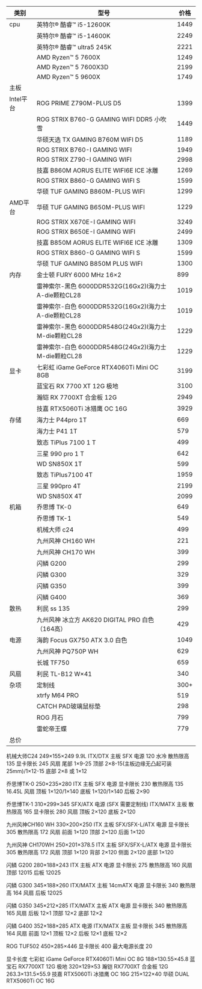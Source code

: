 | 类别      | 型号                                       | 价格   |
| ------- | ---------------------------------------- | ---- |
| cpu     | 英特尔® 酷睿™ i5-12600K                       | 1449 |
|         | 英特尔® 酷睿™ i5-14600K                       | 2249 |
|         | 英特尔® 酷睿™ ultra5 245K                     | 2221 |
|         | AMD Ryzen™ 5 7600X                       | 1249 |
|         | AMD Ryzen™ 5 7600X3D                     | 2199 |
|         | AMD Ryzen™ 5 9600X                       | 1749 |
| 主板      |                                          |      |
| Intel平台 | ROG PRIME Z790M-PLUS D5                  | 1399 |
|         | ROG STRIX B760-G GAMING WIFI DDR5 小吹雪    | 1449 |
|         | 华硕天选 TX GAMING B760M WIFI D5             | 1189 |
|         | ROG STRIX B760-I GAMING WIFI             | 1949 |
|         | ROG STRIX Z790-I GAMING WIFI             | 2998 |
|         | 技嘉 B860M AORUS ELITE WIFI6E ICE 冰雕   | 1269 |
|         | ROG STRIX B860-G GAMING WIFI S           | 1599 |
|         | 华硕 TUF GAMING B860M-PLUS WIFI          | 1299 |
| AMD平台   | 华硕 TUF GAMING B650M-PLUS WIFI         | 1229 |
|         | ROG STRIX X670E-I GAMING WIFI            | 3249 |
|         | ROG STRIX B650E-I GAMING WIFI            | 2499 |
|         | 技嘉 B850M AORUS ELITE WIFI6E ICE 冰雕    | 1309 |
|         | ROG STRIX B860-G GAMING WIFI S           | 1599 |
|         | 华硕 TUF GAMING B850M PLUS WIFI           | 1300 |
| 内存     | 金士顿 FURY 6000 MHz 16×2                   | 899  |
|         | 雷神索尔-黑色 6000DDR532G(16Gx2)I海力士A-die颗粒CL28 | 1019 |
|         | 雷神索尔-白色 6000DDR532G(16Gx2)I海力士A-die颗粒CL28 | 1019 |
|         | 雷神索尔-黑色 6000DDR548G(24Gx2)I海力士M-die颗粒CL28 | 1229 |
|         | 雷神索尔-白色 6000DDR548G(24Gx2)I海力士M-die颗粒CL28 | 1229 |
| 显卡     | 七彩虹 iGame GeForce RTX4060Ti Mini OC 8GB | 3199 |
|         | 蓝宝石 RX 7700 XT 12G 极地                    | 3100 |
|         | 瀚铠 RX 7700XT 合金板 12G                     | 2949 |
|         | 技嘉 RTX5060Ti 冰猎鹰 OC 16G                  | 3929 |
| 存储      | 海力士 P44pro 1T                            | 669  |
|         | 海力士 P41 1T                               | 579  |
|         | 致态 TiPlus 7100 1 T                       | 499  |
|         | 三星 990 pro 1 T                           | 642  |
|         | WD SN850X 1T                             | 599  |
|         | 致态 TiPlus7100 4T                         | 1959 |
|         | 三星 990pro 4T                             | 2199 |
|         | WD SN850X 4T                             | 2099 |
|  机箱    | 乔思博 TK-0                                 | 649  |
|         | 乔思博 TK-1                                 | 549  |
|         | 机械大师 c24                                 | 499  |
|         | 九州风神 CH160 WH                            | 221  |
|         | 九州风神 CH170 WH                            | 399  |
|         | 闪鳞 G200                                  | 299  |
|         | 闪鳞 G300                                  | 329  |
|         | 闪鳞 G350                                  | 399  |
|         | 闪鳞 G400                                  | 369  |
| 散热      | 利民 ss 135                                | 299  |
|         | 九州风神 冰立方 AK620 DIGITAL PRO 白色（164高）      | 429  |
| 电源      | 海韵 Focus GX750 ATX 3.0 白色                | 1049 |
|         | 九州风神 PQ750P WH                           | 629  |
|         | 长城 TF750                                 | 659  |
| 风扇      | 利民 TL-B12 W×41                           | 340  |
| 杂项      | 定制线                                      | 300+ |
|         | xtrfy M64 PRO                            | 519  |
|         | CATCH PAD玻璃鼠标垫                            | 298  |
|         | ROG 月石                                   | 799  |
|         | 雷蛇帝王蝶                                    | 779  |
| 总价      |                                          |      |






机械大师C24
	249×155×249
	9.9L
	ITX/DTX 主板
	SFX 电源
	120 水冷
	散热限高 135
	显卡限长 245
	风扇
		尾部 1×9-25
		顶部 2×8-15(主板边缘无凸起可装 25mm)/1×12-15
		底部 2×8 或 1×12

乔思博TK-0
	250×235×280
	ITX 主板
	SFX 电源
	显卡限长 230
	散热限高 135
	16.45L
	风扇
		顶板 1×120/1×140
		底板 1×120/1×140
		后板 2×90
		
乔思博TK-1
	310×299×345
	SFX/ATX 电源 (SFX 需要定制线)
	ITX/MATX 主板
	散热限高 165
	显卡限长 280
	风扇
		顶板 2×120
		底板 2×120

九州风神CH160 WH
	330×200×250
	ITX 主板
	SFX/SFX-L/ATX 电源
	显卡限长 305
	散热限高 172
	风扇
		前面 1×120
		顶部 2×120
		后面 1×120
	

九州风神 CH170WH
	250×201×378.5
	ITX 主板
	SFX/SFX-L/ATX 电源
	显卡限长 305
	散热限高 172
	风扇
		顶部 1×120
		背部 2×120
		侧面 2×120
		底部 1×120

闪鳞 G200
	280×188×243
	ITX 主板
	ATX 电源
	显卡限长 275
	散热限高 160
	风扇
		顶部 12015
		后板 12025

闪鳞 G300
	345×188×260
	ITX/MATX 主板
	14cmATX 电源
	显卡限长 340
	散热限高 164
	风扇
		后板 12025

闪鳞 G350
	345×212×285
 	ITX/MATX 主板
  	ATX 电源
   	显卡限长 340
    	散热限高 165
     	风扇
      		后板 12×1
		顶部 12×2
  		底部 12×2

闪鳞 G400
	352×188×285
	ATX 电源
	ITX/MATX 主板
	显卡限长 345
	散热限高 164
	风扇
		前面 12×1
		顶板 12×2
		后板 12×1
		底板 12×2

ROG TUF502
	450×285×446
	显卡限长 400
	最大电源长度 20

显卡长度
	七彩虹 iGame GeForce RTX4060Ti Mini OC 8G
		188×130.55×45.8
	蓝宝石 RX7700XT 12G 极地
		320×129×53
	瀚铠 RX7700XT 合金板 12G
		263.3×131.5×55.9
	技嘉 RTX5060Ti 冰猎鹰 OC 16G
 		215×122×40
	华硕 DUAL RTX5060Ti OC 16G
 		
 		
